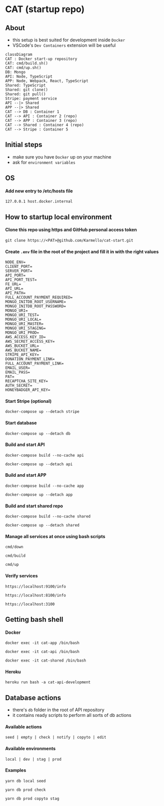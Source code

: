 # CAT (startup repo)

## About

- this setup is best suited for development inside `Docker`
- VSCode's `Dev Containers` extension will be useful

```mermaid
classDiagram
CAT : Docker start-up repository
CAT: cmd/build.sh()
CAT: cmd/up.sh()
DB: Mongo
API: Node, TypeScript
APP: Node, Webpack, React, TypeScript
Shared: TypeScript
Shared: git clone()
Shared: git pull()
Stripe: payment service
API --|> Shared
APP --|> Shared
CAT --> DB : Container 1
CAT --> API : Container 2 (repo)
CAT --> APP : Container 3 (repo)
CAT --> Shared : Container 4 (repo)
CAT --> Stripe : Container 5
```

## Initial steps

- make sure you have `Docker` up on your machine
- ask for `environment variables`

## OS

#### Add new entry to /etc/hosts file

```
127.0.0.1 host.docker.internal
```

## How to startup local environment

#### Clone this repo using https and GitHub personal access token

```
git clone https://<PAT>@github.com/Karmello/cat-start.git
```

#### Create `.env` file in the root of the project and fill it in with the right values

```
NODE_ENV=
CLIENT_PORT=
SERVER_PORT=
API_PORT=
API_PORT_TEST=
FE_URL=
API_URL=
API_PATH=
FULL_ACCOUNT_PAYMENT_REQUIRED=
MONGO_INITDB_ROOT_USERNAME=
MONGO_INITDB_ROOT_PASSWORD=
MONGO_URI=
MONGO_URI_TEST=
MONGO_URI_LOCAL=
MONGO_URI_MASTER=
MONGO_URI_STAGING=
MONGO_URI_PROD=
AWS_ACCESS_KEY_ID=
AWS_SECRET_ACCESS_KEY=
AWS_BUCKET_URL=
AWS_BUCKET_NAME=
STRIPE_API_KEY=
DONATION_PAYMENT_LINK=
FULL_ACCOUNT_PAYMENT_LINK=
EMAIL_USER=
EMAIL_PASS=
PAT=
RECAPTCHA_SITE_KEY=
AUTH_SECRET=
HONEYBADGER_API_KEY=
```

#### Start Stripe (optional)

```
docker-compose up --detach stripe
```

#### Start database

```
docker-compose up --detach db
```

#### Build and start API

```
docker-compose build --no-cache api
```

```
docker-compose up --detach api
```

#### Build and start APP

```
docker-compose build --no-cache app
```

```
docker-compose up --detach app
```

#### Build and start shared repo

```
docker-compose build --no-cache shared
```

```
docker-compose up --detach shared
```

#### Manage all services at once using bash scripts

```
cmd/down
```

```
cmd/build
```

```
cmd/up
```

#### Verify services

```
https://localhost:9100/info
```

```
https://localhost:8100/info
```

```
https://localhost:3100
```

## Getting bash shell

#### Docker

```
docker exec -it cat-app /bin/bash
```

```
docker exec -it cat-api /bin/bash
```

```
docker exec -it cat-shared /bin/bash
```

#### Heroku

```
heroku run bash -a cat-api-development
```

## Database actions

- there's `db` folder in the root of API repository
- it contains ready scripts to perform all sorts of db actions

#### Available actions

```
seed | empty | check | notify | copyto | edit
```

#### Available environments

```
local | dev | stag | prod
```

#### Examples

```
yarn db local seed
```

```
yarn db prod check
```

```
yarn db prod copyto stag
```
